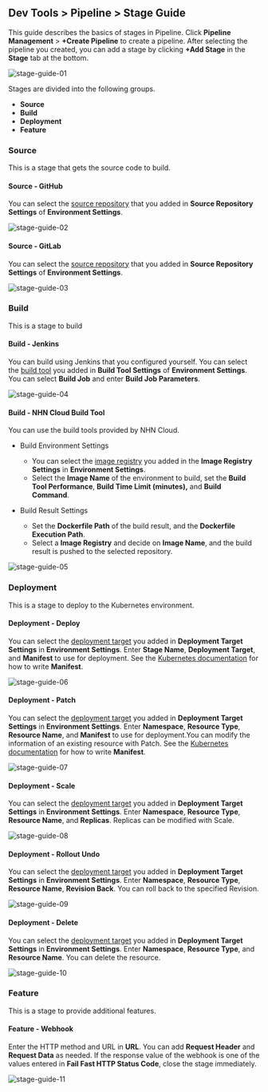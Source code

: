 ## Dev Tools > Pipeline > Stage Guide

This guide describes the basics of stages in Pipeline.
Click **Pipeline Management** > **+Create Pipeline** to create a pipeline. After selecting the pipeline you created, you can add a stage by clicking **+Add Stage** in the **Stage** tab at the bottom.

![stage-guide-01](http://static.toastoven.net/prod_pipeline/2022-08-23/stage-guide-01.png)

Stages are divided into the following groups.
- **Source**
- **Build**
- **Deployment**
- **Feature**

### Source
This is a stage that gets the source code to build.

#### Source - GitHub
You can select the [source repository](https://docs.toast.com/en/Dev%20Tools/Pipeline/en/console-guide/#_1) that you added in **Source Repository Settings** of **Environment Settings**.

![stage-guide-02](http://static.toastoven.net/prod_pipeline/2022-08-23/stage-guide-02.png)

#### Source - GitLab
You can select the [source repository](https://docs.toast.com/en/Dev%20Tools/Pipeline/en/console-guide/#_1) that you added in **Source Repository Settings** of **Environment Settings**.

![stage-guide-03](http://static.toastoven.net/prod_pipeline/2022-08-23/stage-guide-03.png)

### Build
This is a stage to build

#### Build - Jenkins
You can build using Jenkins that you configured yourself. You can select the [build tool](https://docs.toast.com/en/Dev%20Tools/Pipeline/en/console-guide/#_1) you added in **Build Tool Settings** of **Environment Settings**. You can select **Build Job** and enter **Build Job Parameters**.

![stage-guide-04](http://static.toastoven.net/prod_pipeline/2022-08-23/stage-guide-04.png)

#### Build - NHN Cloud Build Tool
You can use the build tools provided by NHN Cloud.
- Build Environment Settings
    - You can select the [image registry](https://docs.toast.com/en/Dev%20Tools/Pipeline/en/console-guide/#_1) you added in the **Image Registry Settings** in **Environment Settings**.
    - Select the **Image Name** of the environment to build, set the **Build Tool Performance**, **Build Time Limit (minutes),** and **Build Command**.

- Build Result Settings
    - Set the **Dockerfile Path** of the build result, and the **Dockerfile Execution Path**.
    - Select a **Image Registry** and decide on **Image Name**, and the build result is pushed to the selected repository.

![stage-guide-05](http://static.toastoven.net/prod_pipeline/2022-08-23/stage-guide-05.png)

### Deployment
This is a stage to deploy to the Kubernetes environment.

#### Deployment - Deploy
You can select the [deployment target](https://docs.toast.com/en/Dev%20Tools/Pipeline/en/console-guide/#_1) you added in **Deployment Target Settings** in **Environment Settings**.
Enter **Stage Name**, **Deployment Target**, and **Manifest** to use for deployment.
See the [Kubernetes documentation](https://kubernetes.io/docs/concepts/workloads/controllers/deployment ) for how to write **Manifest**.

![stage-guide-06](http://static.toastoven.net/prod_pipeline/2022-08-23/stage-guide-06.png)

#### Deployment - Patch
You can select the [deployment target](https://docs.toast.com/en/Dev%20Tools/Pipeline/en/console-guide/#_1) you added in **Deployment Target Settings** in **Environment Settings**.
Enter **Namespace**, **Resource Type**, **Resource Name**, and **Manifest** to use for deployment.You can modify the information of an existing resource with Patch.
See the [Kubernetes documentation](https://kubernetes.io/docs/reference/kubectl/cheatsheet/#patching-resources) for how to write **Manifest**.

![stage-guide-07](http://static.toastoven.net/prod_pipeline/2022-08-23/stage-guide-07.png)

#### Deployment - Scale
You can select the [deployment target](https://docs.toast.com/en/Dev%20Tools/Pipeline/en/console-guide/#_1) you added in **Deployment Target Settings** in **Environment Settings**.
Enter **Namespace**, **Resource Type**, **Resource Name**, and **Replicas**. Replicas can be modified with Scale.

![stage-guide-08](http://static.toastoven.net/prod_pipeline/2022-08-23/stage-guide-08.png)

#### Deployment - Rollout Undo
You can select the [deployment target](https://docs.toast.com/en/Dev%20Tools/Pipeline/en/console-guide/#_1) you added in **Deployment Target Settings** in **Environment Settings**.
Enter **Namespace**, **Resource Type**, **Resource Name**, **Revision Back**. You can roll back to the specified Revision.

![stage-guide-09](http://static.toastoven.net/prod_pipeline/2022-08-23/stage-guide-09.png)

#### Deployment - Delete
You can select the [deployment target](https://docs.toast.com/en/Dev%20Tools/Pipeline/en/console-guide/#_1) you added in **Deployment Target Settings** in **Environment Settings**.
Enter **Namespace**, **Resource Type**, and **Resource Name**. You can delete the resource.

![stage-guide-10](http://static.toastoven.net/prod_pipeline/2022-08-23/stage-guide-10.png)

### Feature
This is a stage to provide additional features.

#### Feature - Webhook
Enter the HTTP method and URL in **URL**. You can add **Request Header** and **Request Data** as needed.
If the response value of the webhook is one of the values entered in **Fail Fast HTTP Status Code**, close the stage immediately.

![stage-guide-11](http://static.toastoven.net/prod_pipeline/2022-08-23/stage-guide-11.png)